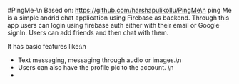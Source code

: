 #PingMe-\n
Based on: https://github.com/harshapulikollu/PingMe\n
ping Me is a simple andrid chat application using Firebase as backend.
Through this app users can login using firebase auth either with their email or Google signIn.
Users can add friends and then chat with them.

It has basic features like:\n
- Text messaging, messaging through audio or images.\n
- Users can also have the profile pic to the account.
\n
- 